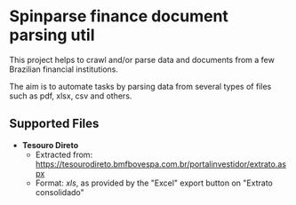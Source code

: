 # Spinparse finance document parsing util #

This project helps to crawl and/or parse data and documents from a few Brazilian
financial institutions.

The aim is to automate tasks by parsing data from several types of files such as
pdf, xlsx, csv and others.

## Supported Files ##

- **Tesouro Direto**
    - Extracted from:
    https://tesourodireto.bmfbovespa.com.br/portalinvestidor/extrato.aspx
    - Format: _xls_, as provided by the "Excel" export button on "Extrato
    consolidado"